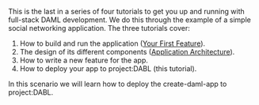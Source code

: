 This is the last in a series of four tutorials to get you up and running with full-stack DAML development. We do this through the example of a simple social networking application. The three tutorials cover:

1. How to build and run the application ([Your First Feature](https://docs.daml.com/getting-started/index.html)).
1. The design of its different components ([Application Architecture](https://docs.daml.com/getting-started/app-architecture.html)).
1. How to write a new feature for the app.
1. How to deploy your app to project:DABL (this tutorial).

In this scenario we will learn how to deploy the create-daml-app to project:DABL.

<!-- In this scenario we'll dive into implementing a new feature for our social network app. This will give us a better idea how to develop DAML applications using our template.

At the moment, our app lets us follow users in the network, but we have no way to communicate with them! Let’s fix that by adding a direct messaging feature. This will allow users that follow each other to send messages, respecting authorization and privacy. This means:

- You cannot send a message to someone unless they have given you the authority by following you back.
- You cannot see a message unless you sent it or it was sent to you.
- We will see that DAML lets us implement these guarantees in a direct and intuitive way.

There are three parts to building and running the messaging feature:

1. Adding the necessary changes to the DAML model.
2. Making the corresponding changes in the UI.
3. Running the app with the new feature.

As usual, we must start with the DAML model and base our UI changes on top of that. -->
